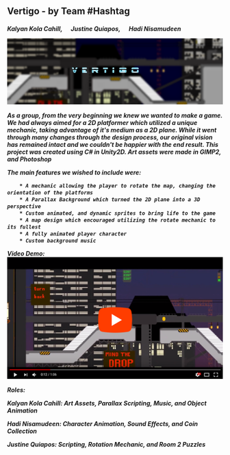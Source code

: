 <h2>Vertigo - by Team #Hashtag</h2>
<h5>Kalyan Kola Cahill, &nbsp;&nbsp;&nbsp;&nbsp; Justine Quiapos, &nbsp;&nbsp;&nbsp;&nbsp; Hadi Nisamudeen

<p align="center">
  <img src="Assets/Images/Cover.png" width="900"/>
</p>

As a group, from the very beginning we knew we wanted to make a game. We had always aimed for a 2D platformer
which utilized a unique mechanic, taking advantage of it's medium as a 2D plane. While it went through many
changes through the design process, our original vision has remained intact and we couldn't be happier with the 
end result. This project was created using C# in Unity2D. Art assets were made in GIMP2, and Photoshop

The main features we wished to include were:

        * A mechanic allowing the player to rotate the map, changing the orientation of the platforms
        * A Parallax Background which turned the 2D plane into a 3D perspective
        * Custom animated, and dynamic sprites to bring life to the game
        * A map design which encouraged utilizing the rotate mechanic to its fullest
        * A fully animated player character
        * Custom background music
        

Video Demo:
[![Youtube Link](Assets/Images/Youtube.png)](https://www.youtube.com/watch?v=SxSqIiSyo80)

Roles:

Kalyan Kola Cahill: Art Assets, Parallax Scripting, Music, and Object Animation

Hadi Nisamudeen: Character Animation, Sound Effects, and Coin Collection

Justine Quiapos: Scripting, Rotation Mechanic, and Room 2 Puzzles






